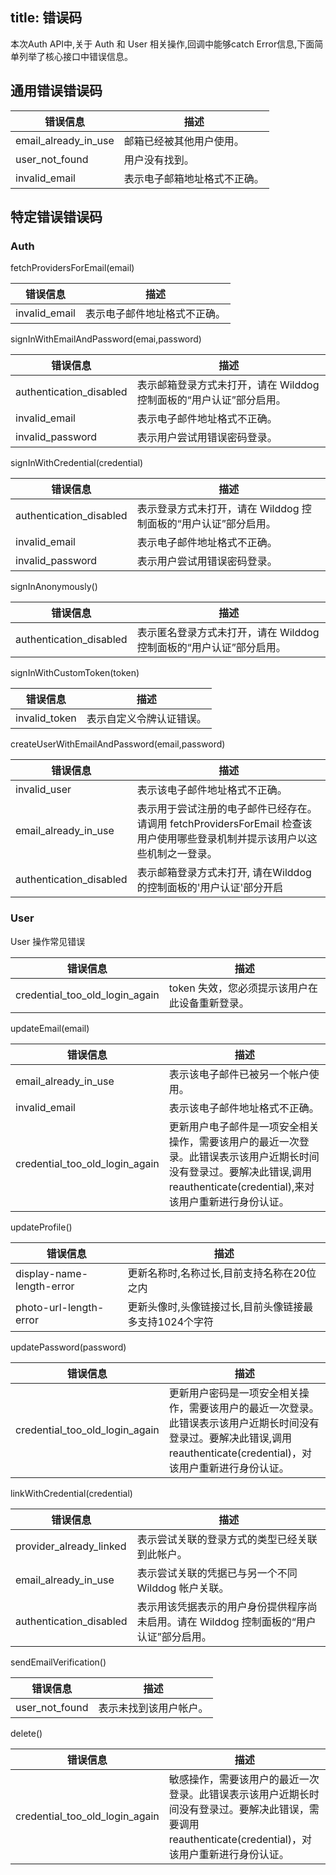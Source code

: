 
title:  错误码
---

本次Auth API中,关于 Auth 和 User 相关操作,回调中能够catch Error信息,下面简单列举了核心接口中错误信息。

## 通用错误错误码

| 错误信息                 | 描述             |
| -------------------- | -------------- |
| email_already_in_use | 邮箱已经被其他用户使用。   |
| user_not_found       | 用户没有找到。        |
| invalid_email        | 表示电子邮箱地址格式不正确。 |

## 特定错误错误码

### Auth

fetchProvidersForEmail(email)

| 错误信息          | 描述             |
| ------------- | -------------- |
| invalid_email | 表示电子邮件地址格式不正确。 |

signInWithEmailAndPassword(emai,password)

| 错误信息                    | 描述                                      |
| ----------------------- | --------------------------------------- |
| authentication_disabled | 表示邮箱登录方式未打开，请在 Wilddog 控制面板的“用户认证”部分启用。 |
| invalid_email           | 表示电子邮件地址格式不正确。                          |
| invalid_password        | 表示用户尝试用错误密码登录。                          |

signInWithCredential(credential)


| 错误信息                    | 描述                                    |
| ----------------------- | ------------------------------------- |
| authentication_disabled | 表示登录方式未打开，请在 Wilddog 控制面板的“用户认证”部分启用。 |
| invalid_email           | 表示电子邮件地址格式不正确。                        |
| invalid_password        | 表示用户尝试用错误密码登录。                        |

signInAnonymously()

| 错误信息                    | 描述                                      |
| ----------------------- | --------------------------------------- |
| authentication_disabled | 表示匿名登录方式未打开，请在 Wilddog 控制面板的“用户认证”部分启用。 |

signInWithCustomToken(token)

| 错误信息          | 描述           |
| ------------- | ------------ |
| invalid_token | 表示自定义令牌认证错误。 |

createUserWithEmailAndPassword(email,password)

| 错误信息                    | 描述                                       |
| ----------------------- | ---------------------------------------- |
| invalid_user            | 表示该电子邮件地址格式不正确。                          |
| email_already_in_use    | 表示用于尝试注册的电子邮件已经存在。请调用 fetchProvidersForEmail 检查该用户使用哪些登录机制并提示该用户以这些机制之一登录。 |
| authentication_disabled | 表示邮箱登录方式未打开, 请在Wilddog 的控制面板的'用户认证'部分开启  |

### User

User 操作常见错误

| 错误信息                           | 描述                         |
| ------------------------------ | -------------------------- |
| credential_too_old_login_again | token 失效，您必须提示该用户在此设备重新登录。 |

updateEmail(email)

| 错误信息                           | 描述                                       |
| ------------------------------ | ---------------------------------------- |
| email_already_in_use           | 表示该电子邮件已被另一个帐户使用。                        |
| invalid_email                  | 表示该电子邮件地址格式不正确。                          |
| credential_too_old_login_again | 更新用户电子邮件是一项安全相关操作，需要该用户的最近一次登录。此错误表示该用户近期长时间没有登录过。要解决此错误,调用reauthenticate(credential),来对该用户重新进行身份认证。 |

updateProfile()

| 错误信息                      | 描述                             |
| ------------------------- | ------------------------------ |
| display-name-length-error | 更新名称时,名称过长,目前支持名称在20位之内        |
| photo-url-length-error    | 更新头像时,头像链接过长,目前头像链接最多支持1024个字符 |

updatePassword(password)

| 错误信息                           | 描述                                       |
| ------------------------------ | ---------------------------------------- |
| credential_too_old_login_again | 更新用户密码是一项安全相关操作，需要该用户的最近一次登录。此错误表示该用户近期长时间没有登录过。要解决此错误,调用reauthenticate(credential)，对该用户重新进行身份认证。 |

linkWithCredential(credential)

| 错误信息                    | 描述                                       |
| ----------------------- | ---------------------------------------- |
| provider_already_linked | 表示尝试关联的登录方式的类型已经关联到此帐户。                  |
| email_already_in_use    | 表示尝试关联的凭据已与另一个不同 Wilddog 帐户关联。           |
| authentication_disabled | 表示用该凭据表示的用户身份提供程序尚未启用。请在 Wilddog 控制面板的“用户认证”部分启用。 |

sendEmailVerification()

| 错误信息           | 描述          |
| -------------- | ----------- |
| user_not_found | 表示未找到该用户帐户。 |

delete()

| 错误信息                           | 描述                                       |
| ------------------------------ | ---------------------------------------- |
| credential_too_old_login_again | 敏感操作，需要该用户的最近一次登录。此错误表示该用户近期长时间没有登录过。要解决此错误，需要调用reauthenticate(credential)，对该用户重新进行身份认证。 |




